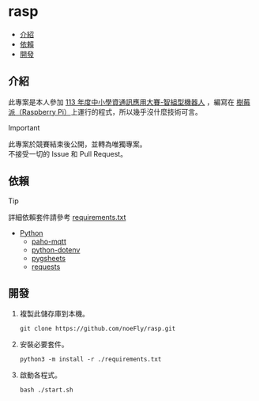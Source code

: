 # rasp

* [介紹](#介紹)
* [依賴](#依賴)
* [開發](#開發)

## 介紹

此專案是本人參加 [113 年度中小學資通訊應用大賽-智組型機器人](https://lurl.cc/hq2QXV)
，編寫在 [樹莓派（Raspberry Pi）](https://lurl.cc/Es4hit)上運行的程式，所以幾乎沒什麼技術可言。
> [!IMPORTANT]
> 此專案於競賽結束後公開，並轉為唯獨專案。  
> 不接受一切的 Issue 和 Pull Request。

## 依賴

> [!TIP]
> 詳細依賴套件請參考 [requirements.txt](./requirements.txt)

* [Python](https://lurl.cc/holoIm)
    * [paho-mqtt](https://lurl.cc/tJ2ycC)
    * [python-dotenv](https://lurl.cc/gRldhY)
    * [pygsheets](https://lurl.cc/UX1CKb)
    * [requests](https://lurl.cc/HkqzVE)

## 開發

1. 複製此儲存庫到本機。
    ```shell
    git clone https://github.com/noeFly/rasp.git
    ```
2. 安裝必要套件。
    ```shell
    python3 -m install -r ./requirements.txt
    ``` 
3. 啟動各程式。
    ```shell
    bash ./start.sh
    ```